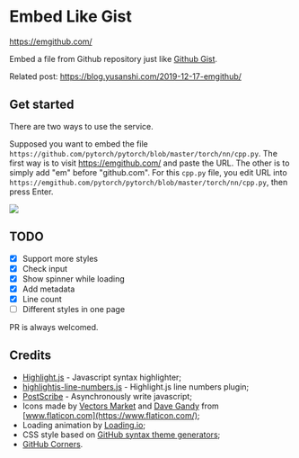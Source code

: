 # Embed Like Gist

https://emgithub.com/

Embed a file from Github repository just like [Github Gist](https://gist.github.com/). 

Related post: https://blog.yusanshi.com/2019-12-17-emgithub/

## Get started

There are two ways to use the service.

Supposed you want to embed the file `https://github.com/pytorch/pytorch/blob/master/torch/nn/cpp.py`. The first way is to visit https://emgithub.com/ and paste the URL. The other is to simply add "em" before "github.com". For this `cpp.py` file, you edit URL into `https://emgithub.com/pytorch/pytorch/blob/master/torch/nn/cpp.py`, then press Enter.

![](https://img.yusanshi.com/upload/20200301135039426771.gif)

## TODO

- [x] Support more styles
- [x] Check input
- [x] Show spinner while loading
- [x] Add metadata
- [x] Line count
- [ ] Different styles in one page

PR is always welcomed.

## Credits
- [Highlight.js](https://github.com/highlightjs/highlight.js/) - Javascript syntax highlighter;
- [highlightjs-line-numbers.js](https://github.com/wcoder/highlightjs-line-numbers.js) - Highlight.js line numbers plugin;
- [PostScribe](https://github.com/krux/postscribe) - Asynchronously write javascript;
- Icons made by [Vectors Market](https://www.flaticon.com/authors/vectors-market) and [Dave Gandy](https://www.flaticon.com/authors/dave-gandy) from [www.flaticon.com](https://www.flaticon.com/);
- Loading animation by [Loading.io](https://loading.io/);
- CSS style based on [GitHub syntax theme generators](https://github.com/primer/github-syntax-theme-generator);
- [GitHub Corners](https://github.com/tholman/github-corners).
